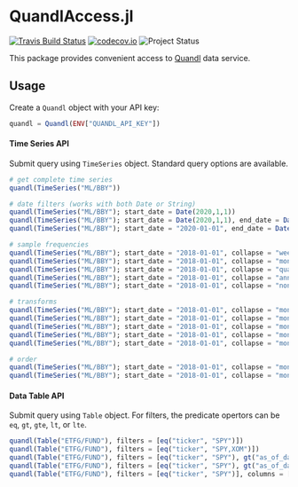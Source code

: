# QuandlAccess.jl

[![Travis Build Status](https://travis-ci.com/tk3369/QuandlAccess.jl.svg?branch=master)](https://travis-ci.com/tk3369/QuandlAccess.jl)
[![codecov.io](http://codecov.io/github/tk3369/QuandlAccess.jl/coverage.svg?branch=master)](http://codecov.io/github/tk3369/QuandlAccess.jl?branch=master)
![Project Status](https://img.shields.io/badge/status-new-green)

This package provides convenient access to [Quandl](https://www.quandl.com/)
data service.

## Usage

Create a `Quandl` object with your API key:

```julia
quandl = Quandl(ENV["QUANDL_API_KEY"])
```

#### Time Series API

Submit query using `TimeSeries` object. Standard query options are available.

```julia
# get complete time series
quandl(TimeSeries("ML/BBY"))

# date filters (works with both Date or String)
quandl(TimeSeries("ML/BBY"); start_date = Date(2020,1,1))
quandl(TimeSeries("ML/BBY"); start_date = Date(2020,1,1), end_date = Date(2020,1,5))
quandl(TimeSeries("ML/BBY"); start_date = "2020-01-01", end_date = Date(2020,1,5))

# sample frequencies
quandl(TimeSeries("ML/BBY"); start_date = "2018-01-01", collapse = "weekly")
quandl(TimeSeries("ML/BBY"); start_date = "2018-01-01", collapse = "monthly")
quandl(TimeSeries("ML/BBY"); start_date = "2018-01-01", collapse = "quarterly")
quandl(TimeSeries("ML/BBY"); start_date = "2018-01-01", collapse = "annual")
quandl(TimeSeries("ML/BBY"); start_date = "2018-01-01", collapse = "none")

# transforms
quandl(TimeSeries("ML/BBY"); start_date = "2018-01-01", collapse = "monthly", transform = "diff")
quandl(TimeSeries("ML/BBY"); start_date = "2018-01-01", collapse = "monthly", transform = "rdiff")
quandl(TimeSeries("ML/BBY"); start_date = "2018-01-01", collapse = "monthly", transform = "rdiff_from")
quandl(TimeSeries("ML/BBY"); start_date = "2018-01-01", collapse = "monthly", transform = "cumul")
quandl(TimeSeries("ML/BBY"); start_date = "2018-01-01", collapse = "monthly", transform = "normalize")

# order
quandl(TimeSeries("ML/BBY"); start_date = "2018-01-01", collapse = "monthly", order = "asc")
quandl(TimeSeries("ML/BBY"); start_date = "2018-01-01", collapse = "monthly", order = "desc")
```

#### Data Table API

Submit query using `Table` object. For filters, the predicate opertors can be `eq`, `gt`, `gte`, `lt`, or `lte`.

```julia
quandl(Table("ETFG/FUND"), filters = [eq("ticker", "SPY")])
quandl(Table("ETFG/FUND"), filters = [eq("ticker", "SPY,XOM")])
quandl(Table("ETFG/FUND"), filters = [eq("ticker", "SPY"), gt("as_of_date", "2018-01-09")])
quandl(Table("ETFG/FUND"), filters = [eq("ticker", "SPY"), gt("as_of_date", Date(2018,1,9))])
quandl(Table("ETFG/FUND"), filters = [eq("ticker", "SPY")], columns = ["ticker", "nav"])
```

